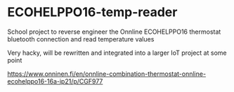 # ECOHELPPO16-temp-reader

School project to reverse engineer the Onnline ECOHELPPO16 thermostat bluetooth connection and read temperature values

Very hacky, will be rewritten and integrated into a larger IoT project at some point

https://www.onninen.fi/en/onnline-combination-thermostat-onnline-ecohelppo16-16a-ip21/p/CGF977
